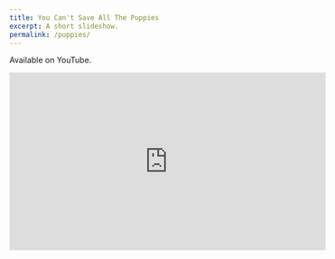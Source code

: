 ```yaml
---
title: You Can't Save All The Puppies
excerpt: A short slideshow.
permalink: /puppies/
---
```


Available on YouTube.
<iframe width="560" height="315" src="https://www.youtube.com/embed/AQMLW8WH7Ag?si=a7gMBslnbciQAhLP" title="YouTube video player" frameborder="0" allow="accelerometer; autoplay; clipboard-write; encrypted-media; gyroscope; picture-in-picture; web-share" referrerpolicy="strict-origin-when-cross-origin" allowfullscreen></iframe>
